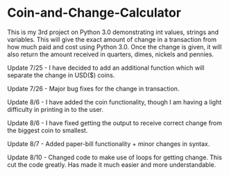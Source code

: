 # Coin-and-Change-Calculator

This is my 3rd project on Python 3.0 demonstrating int values, strings and variables.
This will give the exact amount of change in a transaction from how much paid and cost using Python 3.0. Once the change is given, it will also return the amount received in quarters, dimes, nickels and pennies.

Update 7/25 - I have decided to add an additional function which will separate the change in USD($) coins.

Update 7/26 - Major bug fixes for the change in transaction. 

Update 8/6 - I have added the coin functionality, though I am having a light difficulty in printing in to the user.

Update 8/6 - I have fixed getting the output to receive correct change from the biggest coin to smallest.

Update 8/7 - Added paper-bill functionality + minor changes in syntax.

Update 8/10 - Changed code to make use of loops for getting change. This cut the code greatly. Has made it much easier and more understandable.
